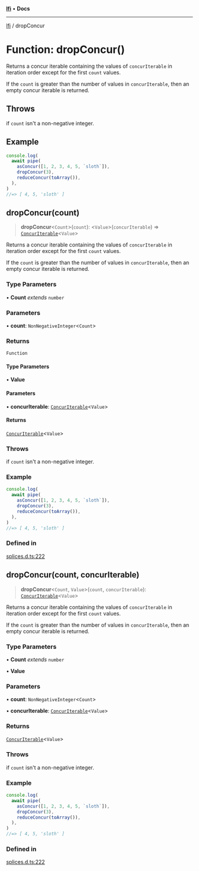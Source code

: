 [**lfi**](../readme.md) • **Docs**

***

[lfi](../globals.md) / dropConcur

# Function: dropConcur()

Returns a concur iterable containing the values of `concurIterable` in
iteration order except for the first `count` values.

If the `count` is greater than the number of values in `concurIterable`, then
an empty concur iterable is returned.

## Throws

if `count` isn't a non-negative integer.

## Example

```js
console.log(
  await pipe(
    asConcur([1, 2, 3, 4, 5, `sloth`]),
    dropConcur(3),
    reduceConcur(toArray()),
  ),
)
//=> [ 4, 5, 'sloth' ]
```

## dropConcur(count)

> **dropConcur**\<`Count`\>(`count`): \<`Value`\>(`concurIterable`) => [`ConcurIterable`](../type-aliases/ConcurIterable.md)\<`Value`\>

Returns a concur iterable containing the values of `concurIterable` in
iteration order except for the first `count` values.

If the `count` is greater than the number of values in `concurIterable`, then
an empty concur iterable is returned.

### Type Parameters

• **Count** *extends* `number`

### Parameters

• **count**: `NonNegativeInteger`\<`Count`\>

### Returns

`Function`

#### Type Parameters

• **Value**

#### Parameters

• **concurIterable**: [`ConcurIterable`](../type-aliases/ConcurIterable.md)\<`Value`\>

#### Returns

[`ConcurIterable`](../type-aliases/ConcurIterable.md)\<`Value`\>

### Throws

if `count` isn't a non-negative integer.

### Example

```js
console.log(
  await pipe(
    asConcur([1, 2, 3, 4, 5, `sloth`]),
    dropConcur(3),
    reduceConcur(toArray()),
  ),
)
//=> [ 4, 5, 'sloth' ]
```

### Defined in

[splices.d.ts:222](https://github.com/TomerAberbach/lfi/blob/a3eb3a94b2928b5200a7bcd0a14fdc70f0cb5947/src/operations/splices.d.ts#L222)

## dropConcur(count, concurIterable)

> **dropConcur**\<`Count`, `Value`\>(`count`, `concurIterable`): [`ConcurIterable`](../type-aliases/ConcurIterable.md)\<`Value`\>

Returns a concur iterable containing the values of `concurIterable` in
iteration order except for the first `count` values.

If the `count` is greater than the number of values in `concurIterable`, then
an empty concur iterable is returned.

### Type Parameters

• **Count** *extends* `number`

• **Value**

### Parameters

• **count**: `NonNegativeInteger`\<`Count`\>

• **concurIterable**: [`ConcurIterable`](../type-aliases/ConcurIterable.md)\<`Value`\>

### Returns

[`ConcurIterable`](../type-aliases/ConcurIterable.md)\<`Value`\>

### Throws

if `count` isn't a non-negative integer.

### Example

```js
console.log(
  await pipe(
    asConcur([1, 2, 3, 4, 5, `sloth`]),
    dropConcur(3),
    reduceConcur(toArray()),
  ),
)
//=> [ 4, 5, 'sloth' ]
```

### Defined in

[splices.d.ts:222](https://github.com/TomerAberbach/lfi/blob/a3eb3a94b2928b5200a7bcd0a14fdc70f0cb5947/src/operations/splices.d.ts#L222)
